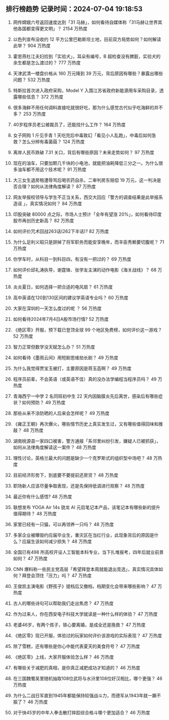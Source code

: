 
## 排行榜趋势 记录时间：2024-07-04 19:18:53
  
  1. 网传嫦娥六号返回速度达到「31 马赫」，如何看待自媒体称「31马赫让世界其他各国都变得更文明」？ 2154 万热度
    
  2. 以色列宣布没收约 12 平方公里巴勒斯坦土地，目前双方局势如何？如何解读此举？ 904 万热度
    
  3. 霍思燕杜江夫妇捡到「实验犬」，耳朵有编号，B 超检查没有脾脏，实验犬的余生都是怎么渡过的？ 777 万热度
    
  4. 天津武清一楼盘价格从 160 万元降到 39 万元，背后原因有哪些？暴露出哪些问题？ 532 万热度
    
  5. 特斯拉首次进入政府采购，Model Y 入围江苏省政府新能源用车采购目录，透露哪些信息？ 372 万热度
    
  6. 很多海鲜不用任何调料直接吃就很好吃，那为什么感觉古代似乎吃海鲜的并不多？ 253 万热度
    
  7. 40岁程序员老公被裁员了，还能找什么工作？ 164 万热度
    
  8. 女子网购 1 斤见手青 1 天吃完后中毒致幻「看见小人乱跑」，中毒后如何急救？怎么分辨有毒菌菇？ 124 万热度
    
  9. 离岸人民币跌破 7.31 关口，背后有哪些原因？未来走势如何？ 97 万热度
    
  10. 现在的油车，只要加颗几千块的小电池，就能把油耗降低三分之一。为什么很多油车都不用这个技术呢？ 91 万热度
    
  11. 大三女生退房租遭辱骂后喝农药自杀，二审判房东赔偿 19 万元，这一判决是否合理？如何从法律角度解读？ 87 万热度
    
  12. 网友举报校领导与学生不正当关系，西交大回应「警方的调查结果是此举报系造谣 」，真实情况如何？ 84 万热度
    
  13. 印股突破 80000 点之际，市场人士预计「全年有望涨 20%」，如何看待印度股市再创历史新高？ 82 万热度
    
  14. 如何评价咒术回战263话(262下半话)? 82 万热度
    
  15. 为什么足利义昭只是辞掉了将军职务而能安享晚年，而丰臣秀赖要切腹呢？ 71 万热度
    
  16. 你学车时，从科目一到科目四，有没有一把过的？ 69 万热度
    
  17. 如何评价邱礼涛执导，谢霆锋、张学友主演的动作电影《海关战线》？ 68 万热度
    
  18. 炎炎夏日，如何选择一把合适的电风扇？ 61 万热度
    
  19. 高中英语在120到130区间的建议学英语专业吗？ 60 万热度
    
  20. 大家在深圳的一天怎么度过的呢 ？ 56 万热度
    
  21. 如何看待2024年7月4日A股市场行情? 52 万热度
    
  22. 《绝区零》开服，预下载已登顶全球 99 个地区免费榜，如何评价这一游戏？ 52 万热度
    
  23. 智力正常但数学没天赋怎么办？ 51 万热度
    
  24. 如何看待《墨雨云间》用短剧思维拍长剧？ 49 万热度
    
  25. 为什么我觉得贾宝玉被打，主要原因是蒋玉菡啊？ 49 万热度
    
  26. 程序员前辈，不会英语（或英语不佳）真的没办法学编程当程序员吗？ 49 万热度
    
  27. 青海西宁一中学 2 名同班初中生 22 天内因脑膜炎先后离世，感染后有哪些症状？如何预防？ 49 万热度
    
  28. 那些从来不涂防晒的人后来会怎样呢？ 49 万热度
    
  29. 《雍正王朝》再次爆火，哪些情节历史上真实发生过，又有哪些值得回味和推敲？ 48 万热度
    
  30. 湖南桃源县一家四口被害，警方通报「系邻里纠纷引发，嫌疑人已被抓获」，如何从法律角度解读这一案件？ 48 万热度
    
  31. 理性讨论，英格兰最大的问题是缺少一个克罗斯式的组织型中场吧？ 48 万热度
    
  32. 目前经济形势下，到底要不要提前还房贷？ 48 万热度
    
  33. 职场新人应该尽量争取表现，还是先保持低调进行观察？ 48 万热度
    
  34. 最近你有什么感悟? 48 万热度
    
  35. 联想发布 YOGA Air 14s 骁龙 AI 元启笔记本产品，该笔记本有哪些新的提升值得期待？ 48 万热度
    
  36. 家里已经有一只猫，可以再领养一只吗？ 48 万热度
    
  37. 多家企业被曝毁约应届毕业生，重灾区在当红行业，此现象背后的原因是什么？应届生该如何减少损失？ 48 万热度
    
  38. 全国已有498 所高校开设人工智能本科专业，当下扎堆报考，四年后就业前景如何？ 47 万热度
    
  39. CNN 爆料称一些民主党高层「希望拜登本周就能退出竞选」，真实情况具体如何？拜登会顶住「压力」吗？ 47 万热度
    
  40. 王俊凯主演电影《野孩子》提档后又撤档，档期变化会带来哪些影响？ 47 万热度
    
  41. 古人的哪些诗句可以帮助我们走出焦虑？ 47 万热度
    
  42. 作为过来人，你在西安电子科技大学就读是一种什么样的体验？ 47 万热度
    
  43. 老婆46岁，有两个孩子，铁心要离婚，是成全还是挽救？ 47 万热度
    
  44. 《绝区零》现已开服，体验过的玩家如何评价该游戏的实际表现？ 47 万热度
    
  45. 除了雪糕，还有哪些是你心中能代表夏天的美食符号？ 47 万热度
    
  46. 《绝区零》上线，大家开服体验怎么样？ 46 万热度
    
  47. 有哪些关于减肥的真相，是你真正减肥成功才知道的？ 46 万热度
    
  48. 在三国魏蜀吴里随机抽取108位武将与水浒里108位好汉相比，哪个更强？ 46 万热度
    
  49. 为什么二战日军直到1945年都能保持较强战斗力，而德军从1943年就一蹶不振了？ 46 万热度
    
  50. 对于快45岁的中年人拳击散打摔跤综合格斗哪个更加适合？ 46 万热度
    